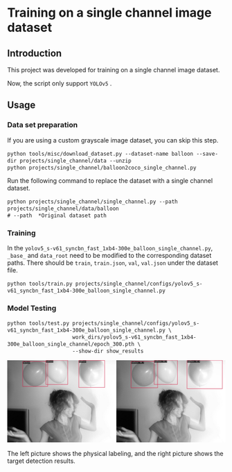 # Training on a single channel image dataset

## Introduction

This project was developed for training on a single channel image dataset.

Now, the script only support `YOLOv5` .

## Usage

### Data set preparation

If you are using a custom grayscale image dataset, you can skip this step.

```shell
python tools/misc/download_dataset.py --dataset-name balloon --save-dir projects/single_channel/data --unzip
python projects/single_channel/balloon2coco_single_channel.py
```

Run the following command to replace the dataset with a single channel dataset.

```shell
python projects/single_channel/single_channel.py --path projects/single_channel/data/balloon
# --path  *Original dataset path
```

### Training

In the `yolov5_s-v61_syncbn_fast_1xb4-300e_balloon_single_channel.py`, `_base_` and `data_root` need to be modified to the corresponding dataset paths. There should be `train`, `train.json`, `val`, `val.json` under the dataset file.

```shell
python tools/train.py projects/single_channel/configs/yolov5_s-v61_syncbn_fast_1xb4-300e_balloon_single_channel.py
```

### Model Testing

```shell
python tools/test.py projects/single_channel/configs/yolov5_s-v61_syncbn_fast_1xb4-300e_balloon_single_channel.py \
                     work_dirs/yolov5_s-v61_syncbn_fast_1xb4-300e_balloon_single_channel/epoch_300.pth \
                     --show-dir show_results
```

<img src="https://raw.githubusercontent.com/landhill/mmyolo/main/resources/single_channel_test.jpg"/>

The left picture shows the physical labeling, and the right picture shows the target detection results.
